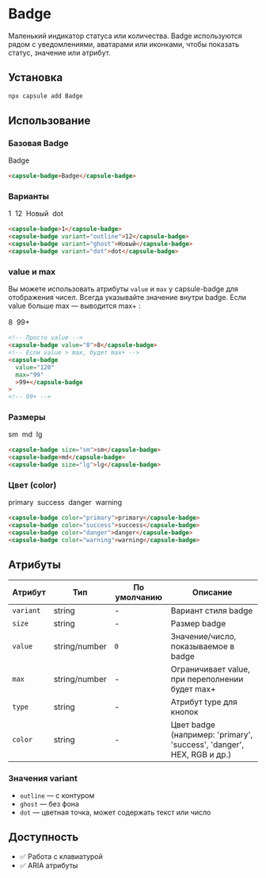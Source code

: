 # Badge

Маленький индикатор статуса или количества. Badge используются рядом с уведомлениями, аватарами или иконками, чтобы показать статус, значение или атрибут.

## Установка

```bash
npx capsule add Badge
```

## Использование

### Базовая Badge

<div style="margin: 1rem 0;">
<capsule-badge>Badge</capsule-badge>
</div>

```html
<capsule-badge>Badge</capsule-badge>
```

### Варианты

<div style="margin: 1rem 0; display: flex; gap: 0.5rem; flex-wrap: wrap; align-items: center;">
<capsule-badge>1</capsule-badge>
<capsule-badge variant="outline">12</capsule-badge>
<capsule-badge variant="ghost">Новый</capsule-badge>
<capsule-badge variant="dot">dot</capsule-badge>
</div>

```html
<capsule-badge>1</capsule-badge>
<capsule-badge variant="outline">12</capsule-badge>
<capsule-badge variant="ghost">Новый</capsule-badge>
<capsule-badge variant="dot">dot</capsule-badge>
```

### value и max

Вы можете использовать атрибуты `value` и `max` у capsule-badge для отображения чисел. Всегда указывайте значение внутри badge. Если value больше max — выводится max+ :

<div style="margin: 1rem 0; display: flex; gap: 0.5rem; align-items: center;">
  <capsule-badge value="8">8</capsule-badge>
  <capsule-badge value="120" max="99">99+</capsule-badge>
</div>

```html
<!-- Просто value -->
<capsule-badge value="8">8</capsule-badge>
<!-- Если value > max, будет max+ -->
<capsule-badge
  value="120"
  max="99"
  >99+</capsule-badge
>
<!-- 99+ -->
```

### Размеры

<div style="margin: 1rem 0; display: flex; gap: 0.5rem; flex-wrap: wrap; align-items: center;">
<capsule-badge size="sm">sm</capsule-badge>
<capsule-badge>md</capsule-badge>
<capsule-badge size="lg">lg</capsule-badge>
</div>

```html
<capsule-badge size="sm">sm</capsule-badge>
<capsule-badge>md</capsule-badge>
<capsule-badge size="lg">lg</capsule-badge>
```

### Цвет (color)

<div style="margin: 1rem 0; display: flex; gap: 0.5rem; flex-wrap: wrap; align-items: center;">
  <capsule-badge color="primary">primary</capsule-badge>
  <capsule-badge color="success">success</capsule-badge>
  <capsule-badge color="danger">danger</capsule-badge>
  <capsule-badge color="warning">warning</capsule-badge>
</div>

```html
<capsule-badge color="primary">primary</capsule-badge>
<capsule-badge color="success">success</capsule-badge>
<capsule-badge color="danger">danger</capsule-badge>
<capsule-badge color="warning">warning</capsule-badge>
```

## Атрибуты

| Атрибут   | Тип           | По умолчанию | Описание                                                              |
| --------- | ------------- | ------------ | --------------------------------------------------------------------- |
| `variant` | string        | -            | Вариант стиля badge                                                   |
| `size`    | string        | -            | Размер badge                                                          |
| `value`   | string/number | `0`          | Значение/число, показываемое в badge                                  |
| `max`     | string/number | -            | Ограничивает value, при переполнении будет max+                       |
| `type`    | string        | -            | Атрибут type для кнопок                                               |
| `color`   | string        | -            | Цвет badge (например: 'primary', 'success', 'danger', HEX, RGB и др.) |

### Значения variant

- `outline` — с контуром
- `ghost` — без фона
- `dot` — цветная точка, может содержать текст или число

## Доступность

- ✅ Работа с клавиатурой
- ✅ ARIA атрибуты
